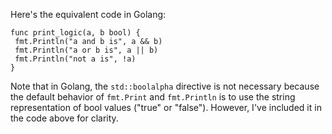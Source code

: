 Here's the equivalent code in Golang:
```
func print_logic(a, b bool) {
 fmt.Println("a and b is", a && b)
 fmt.Println("a or b is", a || b)
 fmt.Println("not a is", !a)
}
```
Note that in Golang, the `std::boolalpha` directive is not necessary because the default behavior of `fmt.Print` and `fmt.Println` is to use the string representation of bool values ("true" or "false"). However, I've included it in the code above for clarity.

